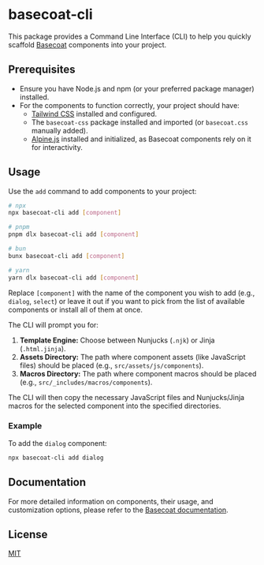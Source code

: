 # basecoat-cli

This package provides a Command Line Interface (CLI) to help you quickly scaffold [Basecoat](https://basecoatui.com) components into your project.

## Prerequisites

- Ensure you have Node.js and npm (or your preferred package manager) installed.
- For the components to function correctly, your project should have:
  - [Tailwind CSS](https://tailwindcss.com/docs/installation) installed and configured.
  - The `basecoat-css` package installed and imported (or `basecoat.css` manually added).
  - [Alpine.js](https://alpinejs.dev/docs/installation) installed and initialized, as Basecoat components rely on it for interactivity.

## Usage

Use the `add` command to add components to your project:

```bash
# npx
npx basecoat-cli add [component]

# pnpm
pnpm dlx basecoat-cli add [component]

# bun
bunx basecoat-cli add [component]

# yarn
yarn dlx basecoat-cli add [component]
```

Replace `[component]` with the name of the component you wish to add (e.g., `dialog`, `select`) or leave it out if you want to pick from the list of available components
or install all of them at once.

The CLI will prompt you for:

1.  **Template Engine:** Choose between Nunjucks (`.njk`) or Jinja (`.html.jinja`).
2.  **Assets Directory:** The path where component assets (like JavaScript files) should be placed (e.g., `src/assets/js/components`).
3.  **Macros Directory:** The path where component macros should be placed (e.g., `src/_includes/macros/components`).

The CLI will then copy the necessary JavaScript files and Nunjucks/Jinja macros for the selected component into the specified directories.

### Example

To add the `dialog` component:

```bash
npx basecoat-cli add dialog
```

## Documentation

For more detailed information on components, their usage, and customization options, please refer to the [Basecoat documentation](https://basecoatui.com/installation/#install-cli).

## License

[MIT](https://github.com/hunvreus/basecoat/blob/main/LICENSE.md)